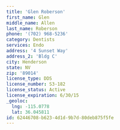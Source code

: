 ```yaml
---
title: 'Glen Roberson'
first_name: Glen
middle_name: Allen
last_name: Roberson
phone: '(702) 968-5236'
category: Dentists
services: Endo
address: '4 Sunset Way'
address_2: 'Bldg C'
city: Henderson
state: NV
zip: '89014'
license_type: DDS
license_number: S3-182
license_status: Active
license_expiration: 6/30/15
_geoloc:
  lng: -115.0778
  lat: 36.045811
id: 62446708-b623-4d1d-9b7d-80deb875f5fe
---
```

